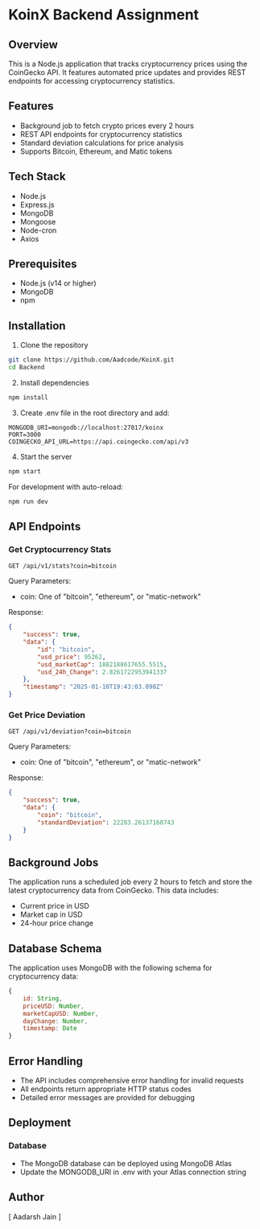 # KoinX Backend Assignment

## Overview
This is a Node.js application that tracks cryptocurrency prices using the CoinGecko API. It features automated price updates and provides REST endpoints for accessing cryptocurrency statistics.

## Features
- Background job to fetch crypto prices every 2 hours
- REST API endpoints for cryptocurrency statistics
- Standard deviation calculations for price analysis
- Supports Bitcoin, Ethereum, and Matic tokens

## Tech Stack
- Node.js
- Express.js
- MongoDB
- Mongoose
- Node-cron
- Axios

## Prerequisites
- Node.js (v14 or higher)
- MongoDB
- npm 

## Installation

1. Clone the repository
```bash
git clone https://github.com/Aadcode/KoinX.git
cd Backend
```

2. Install dependencies
```bash
npm install
```

3. Create .env file in the root directory and add:
```
MONGODB_URI=mongodb://localhost:27017/koinx
PORT=3000
COINGECKO_API_URL=https://api.coingecko.com/api/v3
```

4. Start the server
```bash
npm start
```

For development with auto-reload:
```bash
npm run dev
```

## API Endpoints

### Get Cryptocurrency Stats
```
GET /api/v1/stats?coin=bitcoin
```
Query Parameters:
- coin: One of "bitcoin", "ethereum", or "matic-network"

Response:
```json
{
    "success": true,
    "data": {
        "id": "bitcoin",
        "usd_price": 95262,
        "usd_marketCap": 1882188617655.5515,
        "usd_24h_Change": 2.8261722953941337
    },
    "timestamp": "2025-01-10T19:43:03.098Z"
}
```

### Get Price Deviation
```
GET /api/v1/deviation?coin=bitcoin
```
Query Parameters:
- coin: One of "bitcoin", "ethereum", or "matic-network"

Response:
```json
{
    "success": true,
    "data": {
        "coin": "bitcoin",
        "standardDeviation": 22283.26137160743
    }
}
```

## Background Jobs
The application runs a scheduled job every 2 hours to fetch and store the latest cryptocurrency data from CoinGecko. This data includes:
- Current price in USD
- Market cap in USD
- 24-hour price change

## Database Schema
The application uses MongoDB with the following schema for cryptocurrency data:

```javascript
{
    id: String,
    priceUSD: Number,
    marketCapUSD: Number,
    dayChange: Number,
    timestamp: Date
}
```

## Error Handling
- The API includes comprehensive error handling for invalid requests
- All endpoints return appropriate HTTP status codes
- Detailed error messages are provided for debugging

## Deployment
### Database
- The MongoDB database can be deployed using MongoDB Atlas
- Update the MONGODB_URI in .env with your Atlas connection string

## Author
[ Aadarsh Jain ]

